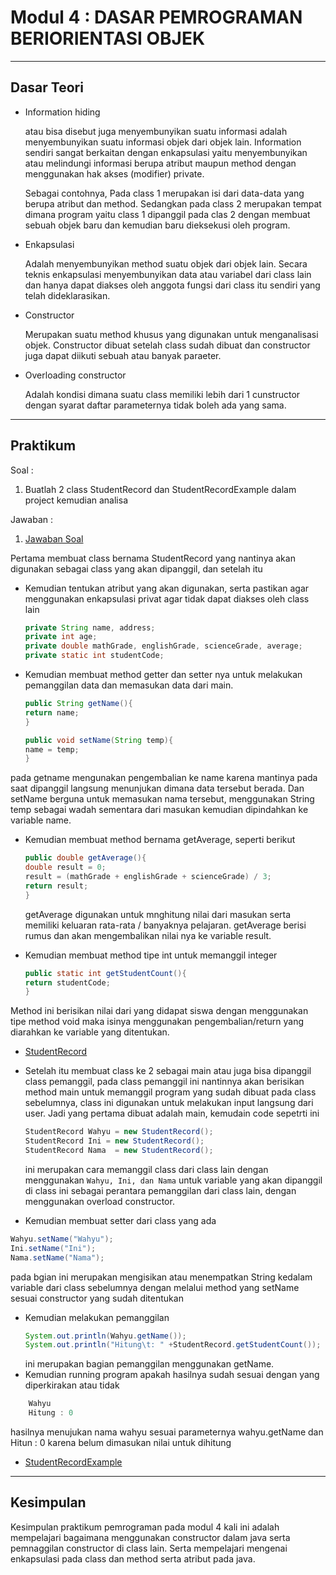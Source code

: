 # Modul 4 : DASAR PEMROGRAMAN BERIORIENTASI OBJEK

<hr>

## Dasar Teori

* Information hiding

    atau bisa disebut juga menyembunyikan suatu informasi adalah menyembunyikan suatu informasi objek dari objek lain. Information sendiri sangat berkaitan dengan enkapsulasi yaitu menyembunyikan atau melindungi informasi berupa atribut maupun method dengan menggunakan hak akses (modifier) private.
     
     Sebagai contohnya, Pada class 1 merupakan isi dari data-data yang berupa atribut dan method. Sedangkan pada class 2 merupakan tempat dimana program yaitu class 1 dipanggil pada clas 2 dengan membuat sebuah objek baru dan kemudian baru dieksekusi oleh program.

* Enkapsulasi

    Adalah menyembunyikan method suatu objek dari objek lain.
    Secara teknis enkapsulasi menyembunyikan data atau variabel dari class lain dan hanya dapat diakses oleh anggota fungsi dari class itu sendiri yang telah dideklarasikan.

* Constructor
 
    Merupakan suatu method khusus yang digunakan untuk menganalisasi objek. Constructor dibuat setelah class sudah dibuat dan constructor juga dapat diikuti sebuah atau banyak paraeter.

* Overloading constructor

    Adalah kondisi dimana suatu class memiliki lebih dari 1 cunstructor dengan syarat daftar parameternya tidak boleh ada yang sama.


<hr>

## Praktikum
Soal : 
1. Buatlah 2 class StudentRecord dan StudentRecordExample dalam project kemudian analisa

Jawaban :
1. [Jawaban Soal](https://github.com/ajep96/20104010_Ajib-Syah-Abad_S1SEA_Pemrograman2/tree/modul4/src/Modul4/latihan)

Pertama membuat class bernama StudentRecord yang nantinya akan digunakan sebagai class yang akan dipanggil, dan setelah itu 
- Kemudian tentukan atribut yang akan digunakan, serta pastikan agar menggunakan enkapsulasi privat agar tidak dapat diakses oleh class lain

    ``` java
    private String name, address;
    private int age;
    private double mathGrade, englishGrade, scienceGrade, average;
    private static int studentCode;
    ```
- Kemudian membuat method getter dan setter nya untuk melakukan pemanggilan data dan memasukan data dari main.

    ``` java
    public String getName(){
    return name;
    }

    public void setName(String temp){
    name = temp;
    }
    ```
pada getname mengunakan pengembalian ke name karena mantinya pada saat dipanggil langsung menunjukan dimana data tersebut berada. Dan setName berguna untuk memasukan nama tersebut, menggunakan String temp sebagai wadah sementara dari masukan kemudian dipindahkan ke variable name.

- Kemudian membuat method bernama getAverage, seperti berikut

     ``` java
    public double getAverage(){
    double result = 0;
    result = (mathGrade + englishGrade + scienceGrade) / 3;
    return result;
    }
    ```
    getAverage digunakan untuk mnghitung nilai dari masukan serta memiliki keluaran rata-rata / banyaknya pelajaran. getAverage berisi rumus dan akan mengembalikan nilai nya ke variable result.
    
- Kemudian membuat method tipe int untuk memanggil integer 

    ``` java
    public static int getStudentCount(){
    return studentCode;
    }
    ```
Method ini berisikan nilai dari yang didapat siswa dengan menggunakan tipe method void maka isinya menggunakan pengembalian/return yang diarahkan ke variable yang ditentukan.

   - [StudentRecord](https://github.com/ajep96/20104010_Ajib-Syah-Abad_S1SEA_Pemrograman2/blob/modul4/src/Modul4/latihan/StudentRecord.java)
    
- Setelah itu membuat class ke 2 sebagai main atau juga bisa dipanggil class pemanggil, pada class pemanggil ini nantinnya akan berisikan method main untuk memanggil program yang sudah dibuat pada class sebelumnya, class ini digunakan untuk melakukan input langsung dari user. Jadi yang pertama dibuat adalah main, kemudain code sepetrti ini
    ``` java
    StudentRecord Wahyu = new StudentRecord();
    StudentRecord Ini = new StudentRecord();
    StudentRecord Nama  = new StudentRecord();
    ```
    ini merupakan cara memanggil class dari class lain dengan menggunakan `Wahyu, Ini, dan Nama` untuk variable yang akan dipanggil di class ini sebagai perantara pemanggilan dari class lain, dengan menggunakan overload constructor.
    
- Kemudian membuat setter dari class yang ada 

``` java
Wahyu.setName("Wahyu");
Ini.setName("Ini");
Nama.setName("Nama");
```
pada bgian ini merupakan mengisikan atau menempatkan String kedalam variable dari class sebelumnya dengan melalui method yang setName sesuai constructor yang sudah ditentukan

- Kemudian melakukan pemanggilan 
    ``` java
    System.out.println(Wahyu.getName());
    System.out.println("Hitung\t: " +StudentRecord.getStudentCount());
    ```
    ini merupakan bagian pemanggilan menggunakan getName.
- Kemudian running program apakah hasilnya sudah sesuai dengan yang diperkirakan atau tidak

``` java
    Wahyu
    Hitung : 0
```
hasilnya menujukan nama wahyu sesuai parameternya wahyu.getName dan Hitun : 0 karena belum dimasukan nilai untuk dihitung
  - [StudentRecordExample](https://github.com/ajep96/20104010_Ajib-Syah-Abad_S1SEA_Pemrograman2/blob/modul4/src/Modul4/latihan/StudentRecordExample.java)


<hr>

## Kesimpulan
Kesimpulan praktikum pemrograman pada modul 4 kali ini adalah mempelajari bagaimana menggunakan constructor dalam java serta pemnaggilan constructor di class lain. Serta mempelajari mengenai enkapsulasi pada class dan method serta atribut pada java.
